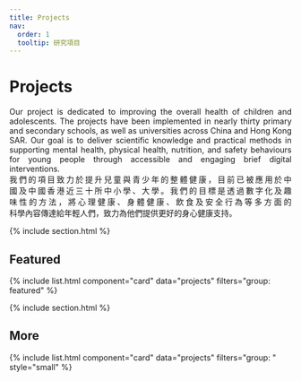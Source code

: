 ```yaml
---
title: Projects
nav:
  order: 1
  tooltip: 研究項目
---
```


# Projects
<div style="text-align: justify; text-wrap: balance;">Our project is dedicated to improving the overall health of children and adolescents. The projects have been implemented in nearly thirty primary and secondary schools, as well as universities across China and Hong Kong SAR. Our goal is to deliver scientific knowledge and practical methods in supporting mental health, physical health, nutrition, and safety behaviours for young people through accessible and engaging brief digital interventions.
</div>

<div style="text-align: justify; text-wrap: balance;">我們的項目致力於提升兒童與青少年的整體健康，目前已被應用於中國及中國香港近三十所中小學、大學。我們的目標是透過數字化及趣味性的方法，將心理健康、身體健康、飲食及安全行為等多方面的科學內容傳達給年輕人們，致力為他們提供更好的身心健康支持。
</div>

<!--

-->

{% include section.html %}

## Featured

{% include list.html component="card" data="projects" filters="group: featured" %}

{% include section.html %}

## More

{% include list.html component="card" data="projects" filters="group: " style="small" %}
